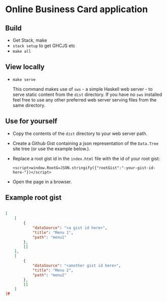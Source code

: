 
# Online Business Card application

## Build

- Get Stack, make
- `stack setup` to get GHCJS etc
- `make all`

## View locally

- ` make serve `

  This command makes use of `sws` - a simple Haskell web server - to serve static content from the `dist` directory. If you have no `sws` installed feel free to use any other preferred web server serving files from the same directory.

## Use for yourself 

- Copy the contents of the `dist` directory to your web server path.
- Create a Github Gist containing a json representation of the `Data.Tree` site tree (or use the example below.). 
- Replace a root gist id in the `index.html` file with the id of your root gist:

  `<script>window.RootG=JSON.stringify({"rootGist":"-your-gist-id-here-"})</script>`
- Open the page in a browser.


## Example root gist

```json

[
    [
        {
            "dataSource": "<a gist id here>",
            "title": "Menu 1",
            "path": "menu1"
        },
        []
    ],
    [
        {
            "dataSource": "<another gist id here>",
            "title": "Menu 2",
            "path": "menu2"
        },
        []
    ]
]P

```
